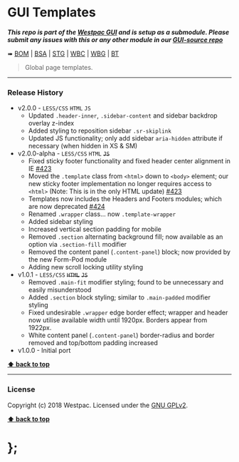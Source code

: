 GUI Templates
===========

***This repo is part of the [Westpac GUI](http://gel.westpacgroup.com.au/GUI/) and is setup as a submodule. Please submit any issues with this or any other module in our [GUI-source repo](https://github.com/WestpacCXTeam/GUI-source/issues)***

➠
[BOM](http://westpaccxteam.github.io/GUI-templates/tests/BOM/) |
[BSA](http://westpaccxteam.github.io/GUI-templates/tests/BSA/) |
[STG](http://westpaccxteam.github.io/GUI-templates/tests/STG/) |
[WBC](http://westpaccxteam.github.io/GUI-templates/tests/WBC/) |
[WBG](http://westpaccxteam.github.io/GUI-templates/tests/WBG/) |
[BT](http://westpaccxteam.github.io/GUI-templates/tests/BT/)

> Global page templates.

----------------------------------------------------------------------------------------------------------------------------------------------------------------


### Release History

* v2.0.0 - `LESS/CSS` `HTML` `JS`
	* Updated `.header-inner`, `.sidebar-content` and sidebar backdrop overlay z-index
	* Added styling to reposition sidebar `.sr-skiplink`
	* Updated JS functionality; only add sidebar `aria-hidden` attribute if necessary (when hidden in XS & SM)
* v2.0.0-alpha - `LESS/CSS` `HTML` ~~`JS`~~
	* Fixed sticky footer functionality and fixed header center alignment in IE
		[#423](https://github.com/WestpacCXTeam/GUI-source/issues/423)
	* Moved the `.template` class from `<html>` down to `<body>` element; our new sticky footer implementation no longer requires access to `<html>` (Note: This is in the only HTML update)
		[#423](https://github.com/WestpacCXTeam/GUI-source/issues/423)
	* Templates now includes the Headers and Footers modules; which are now deprecated
		[#424](https://github.com/WestpacCXTeam/GUI-source/issues/424)
	* Renamed `.wrapper` class... now `.template-wrapper`
	* Added sidebar styling
	* Increased vertical section padding for mobile
	* Removed `.section` alternating background fill; now available as an option via `.section-fill` modifier
	* Removed the content panel (`.content-panel`) block; now provided by the new Form-Pod module
	* Adding new scroll locking utility styling
* v1.0.1 - `LESS/CSS` ~~`HTML`~~ ~~`JS`~~
	* Removed `.main-fit` modifier styling; found to be unnecessary and easily misunderstood
	* Added `.section` block styling; similar to `.main-padded` modifier styling
	* Fixed undesirable `.wrapper` edge border effect; wrapper and header now utilise available width until 1920px. Borders appear from 1922px.
	* White content panel (`.content-panel`) border-radius and border removed and top/bottom padding increased
* v1.0.0 - Initial port

**[⬆ back to top](#content)**


----------------------------------------------------------------------------------------------------------------------------------------------------------------


### License

Copyright (c) 2018 Westpac. Licensed under the [GNU GPLv2](https://raw.githubusercontent.com/WestpacCXTeam/GUI-templates/master/LICENSE).

**[⬆ back to top](#content)**

# };
